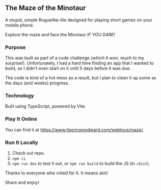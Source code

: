 ## The Maze of the Minotaur

A stupid, simple Roguelike-lite designed for playing short games on your mobile phone.

Explore the maze and face the Minotaur <em>IF YOU DARE</em>!

### Purpose

This was built as part of a code challenge (_which it won_, much to my surprise!). Unfortunately, I had a hard time finding an app
that I wanted to build, so I didn't even start on it until 5 days before it was due.

The code is kind of a hot mess as a result, but I plan to clean it up some as the days (and weeks) progress.

### Technology

Built using TypeScript, powered by Vite.

### Play It Online

You can find it at https://www.itsericwoodward.com/webtoys/maze/.

### Run It Locally

1. Check out repo.
2. `npm ci`
3. `npm run dev` to test it out, or `npm run build` to build the JS (in `/dist`).

Thanks to everyone who voted for it. It means alot!

Share and enjoy!
